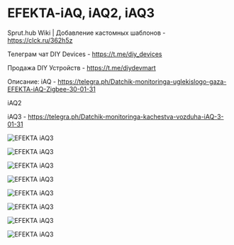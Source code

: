 # EFEKTA-iAQ, iAQ2, iAQ3

Sprut.hub Wiki | Добавление кастомных шаблонов - https://clck.ru/362h5z

Телеграм чат DIY Devices - https://t.me/diy_devices

Продажа DIY Устройств - https://t.me/diydevmart

Описание:
iAQ - https://telegra.ph/Datchik-monitoringa-uglekislogo-gaza-EFEKTA-iAQ-Zigbee-30-01-31

iAQ2

iAQ3 - https://telegra.ph/Datchik-monitoringa-kachestva-vozduha-iAQ-3-01-31


![EFEKTA iAQ3](https://raw.githubusercontent.com/smartboxchannel/EFEKTA_iAQ/main/SprutHub%20Template/images/00001.jpg) 

![EFEKTA iAQ3](https://raw.githubusercontent.com/smartboxchannel/EFEKTA_iAQ/main/SprutHub%20Template/images/2.jpg) 

![EFEKTA iAQ3](https://raw.githubusercontent.com/smartboxchannel/EFEKTA_iAQ/main/SprutHub%20Template/images/3.jpg) 

![EFEKTA iAQ3](https://raw.githubusercontent.com/smartboxchannel/EFEKTA_iAQ/main/SprutHub%20Template/images/4.jpg) 

![EFEKTA iAQ3](https://raw.githubusercontent.com/smartboxchannel/EFEKTA_iAQ/main/SprutHub%20Template/images/5.jpg) 

![EFEKTA iAQ3](https://raw.githubusercontent.com/smartboxchannel/EFEKTA_iAQ/main/SprutHub%20Template/images/7.jpg) 

![EFEKTA iAQ3](https://raw.githubusercontent.com/smartboxchannel/EFEKTA_iAQ/main/SprutHub%20Template/images/8.jpg) 

![EFEKTA iAQ3](https://raw.githubusercontent.com/smartboxchannel/EFEKTA_iAQ/main/SprutHub%20Template/images/6.jpg) 
